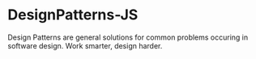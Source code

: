 # DesignPatterns-JS
Design Patterns are general solutions for common problems occuring in software design. 
Work smarter, design harder.
 
